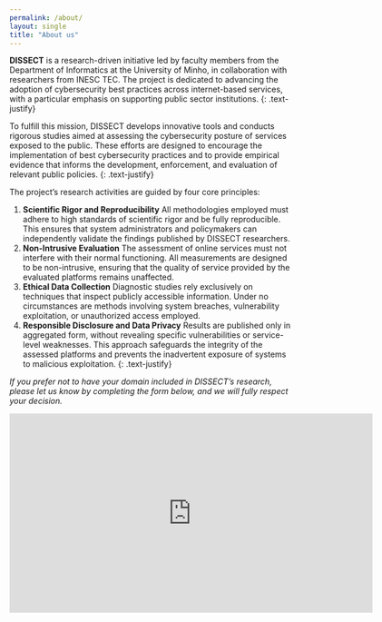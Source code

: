 ```yaml
---
permalink: /about/
layout: single
title: "About us"
---
```


**DISSECT** is a research-driven initiative led by faculty members from the Department of Informatics at the University of Minho, in collaboration with researchers from INESC TEC. The project is dedicated to advancing the adoption of cybersecurity best practices across internet-based services, with a particular emphasis on supporting public sector institutions.
{: .text-justify}

To fulfill this mission, DISSECT develops innovative tools and conducts rigorous studies aimed at assessing the cybersecurity posture of services exposed to the public. These efforts are designed to encourage the implementation of best cybersecurity practices and to provide empirical evidence that informs the development, enforcement, and evaluation of relevant public policies.
{: .text-justify}

The project’s research activities are guided by four core principles:

1. **Scientific Rigor and Reproducibility**
All methodologies employed must adhere to high standards of scientific rigor and be fully reproducible. This ensures that system administrators and policymakers can independently validate the findings published by DISSECT researchers.
2. **Non-Intrusive Evaluation**
The assessment of online services must not interfere with their normal functioning. All measurements are designed to be non-intrusive, ensuring that the quality of service provided by the evaluated platforms remains unaffected.
3. **Ethical Data Collection**
Diagnostic studies rely exclusively on techniques that inspect publicly accessible information. Under no circumstances are methods involving system breaches, vulnerability exploitation, or unauthorized access employed.
4. **Responsible Disclosure and Data Privacy**
Results are published only in aggregated form, without revealing specific vulnerabilities or service-level weaknesses. This approach safeguards the integrity of the assessed platforms and prevents the inadvertent exposure of systems to malicious exploitation.
{: .text-justify}

_If you prefer not to have your domain included in DISSECT’s research, please let us know by completing the form below, and we will fully respect your decision._


<iframe src="https://docs.google.com/forms/d/e/1FAIpQLSdq27dnDlOwJq2dEWh3sVWbEdk_SpLUbMvPie34oZ0pgA0jcw/viewform?embedded=true" width="640" height="351" frameborder="0" marginheight="0" marginwidth="0">Loading…</iframe>
